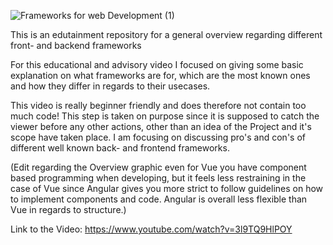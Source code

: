 ![Frameworks for web Development (1)](https://user-images.githubusercontent.com/60918994/109287400-cc32c580-7823-11eb-9d6b-24ccfd953ffa.png)


This is an edutainment repository for a general overview regarding different front- and backend frameworks

For this educational and advisory video I focused on giving some basic explanation on what frameworks are for, 
which are the most known ones and how they differ in regards to their usecases.

This video is really beginner friendly and does therefore not contain too much code! This step is taken on purpose since
it is supposed to catch the viewer before any other actions, other than an idea of the Project and it's scope have taken place.
I am focusing on discussing pro's and con's of different well known back- and frontend frameworks. 


(Edit regarding the Overview graphic even for Vue you have component based programming when developing, but it feels less restraining in the case of Vue since Angular gives you more strict to follow guidelines on how to implement components and code. Angular is overall less flexible than Vue in regards to structure.)



Link to the Video: https://www.youtube.com/watch?v=3l9TQ9HlPOY

